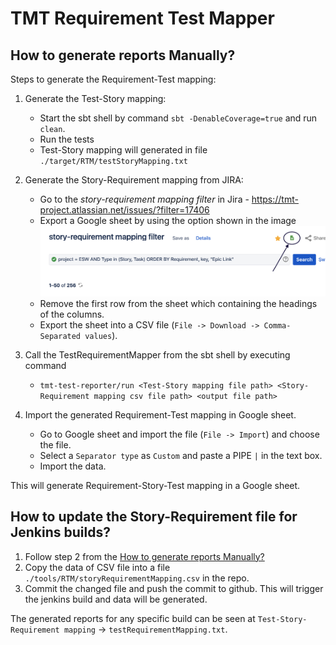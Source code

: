 # TMT Requirement Test Mapper

## How to generate reports Manually?

Steps to generate the Requirement-Test mapping:
1. Generate the Test-Story mapping:
    - Start the sbt shell by command `sbt -DenableCoverage=true` and run `clean`.
    - Run the tests
    - Test-Story mapping will generated in file `./target/RTM/testStoryMapping.txt`
    
2. Generate the Story-Requirement mapping from JIRA:
    - Go to the *story-requirement mapping filter* in Jira - https://tmt-project.atlassian.net/issues/?filter=17406
    - Export a Google sheet by using the option shown in the image
        ![screenshot](./filter.png)
    - Remove the first row from the sheet which containing the headings of the columns.
    - Export the sheet into a CSV file (`File -> Download -> Comma-Separated values`).

3. Call the TestRequirementMapper from the sbt shell by executing command
    - `tmt-test-reporter/run <Test-Story mapping file path> <Story-Requirement mapping csv file path> <output file path>`
    
4. Import the generated Requirement-Test mapping in Google sheet.
    - Go to Google sheet and import the file (`File -> Import`) and choose the file.
    - Select a `Separator type` as `Custom` and paste a PIPE `|` in the text box.
    - Import the data.
    
This will generate Requirement-Story-Test mapping in a Google sheet.


##  How to update the Story-Requirement file for Jenkins builds?

 1. Follow step 2 from the [How to generate reports Manually?](#how-to-generate-reports-manually?) 
 2. Copy the data of CSV file into a file `./tools/RTM/storyRequirementMapping.csv` in the repo.
 3. Commit the changed file and push the commit to github. This will trigger the jenkins build and
data will be generated.

The generated reports for any specific build can be seen at `Test-Story-Requirement mapping` -> `testRequirementMapping.txt`.